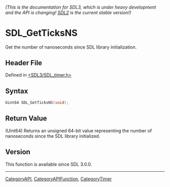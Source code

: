 ###### (This is the documentation for SDL3, which is under heavy development and the API is changing! [SDL2](https://wiki.libsdl.org/SDL2/) is the current stable version!)
# SDL_GetTicksNS

Get the number of nanoseconds since SDL library initialization.

## Header File

Defined in [<SDL3/SDL_timer.h>](https://github.com/libsdl-org/SDL/blob/main/include/SDL3/SDL_timer.h)

## Syntax

```c
Uint64 SDL_GetTicksNS(void);
```

## Return Value

(Uint64) Returns an unsigned 64-bit value representing the number of
nanoseconds since the SDL library initialized.

## Version

This function is available since SDL 3.0.0.

----
[CategoryAPI](CategoryAPI), [CategoryAPIFunction](CategoryAPIFunction), [CategoryTimer](CategoryTimer)


